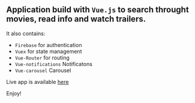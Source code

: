 ## Application build with `Vue.js` to search throught movies, read info and watch trailers.

It also contains: 
- `Firebase` for authentication
- `Vuex` for state management
- `Vue-Router` for routing
- `Vue-notifications` Notificatons 
- `Vue-carousel` Carousel

Live app is available [here](https://vue-moviefy-app-made-wth-love.herokuapp.com/#/movies)

Enjoy!

